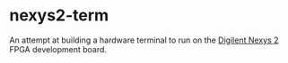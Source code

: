 nexys2-term
===========

An attempt at building a hardware terminal to run on the
[Digilent Nexys 2](https://store.digilentinc.com/nexys-2-spartan-3e-fpga-trainer-board-retired-see-nexys-4-ddr/)
FPGA development board.
